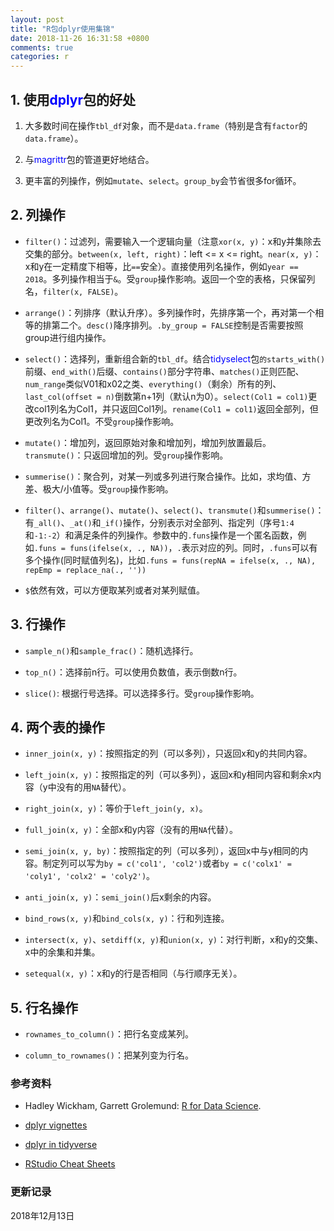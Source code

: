 ```yaml
---
layout: post
title: "R包dplyr使用集锦"
date: 2018-11-26 16:31:58 +0800
comments: true
categories: r
---
```


## 1. 使用<span style="color: blue">dplyr</span>包的好处 ##

1. 大多数时间在操作`tbl_df`对象，而不是`data.frame`（特别是含有`factor`的`data.frame`）。

2. 与<span style="color: blue">magrittr</span>包的管道更好地结合。

3. 更丰富的列操作，例如`mutate`、`select`。`group_by`会节省很多for循环。

<!--more-->

## 2. 列操作 ##

* `filter()`：过滤列，需要输入一个逻辑向量（注意`xor(x, y)`：x和y并集除去交集的部分。`between(x, left, right)`：left <= x <= right。`near(x, y)`：x和y在一定精度下相等，比`==`安全）。直接使用列名操作，例如`year == 2018`。多列操作相当于`&`。受`group`操作影响。返回一个空的表格，只保留列名，`filter(x, FALSE)`。

* `arrange()`：列排序（默认升序）。多列操作时，先排序第一个，再对第一个相等的排第二个。`desc()`降序排列。`.by_group = FALSE`控制是否需要按照group进行组内操作。

* `select()`：选择列，重新组合新的`tbl_df`。结合<span style="color: blue">tidyselect</span>包`的starts_with()`前缀、`end_with()`后缀、`contains()`部分字符串、`matches()`正则匹配、`num_range`类似V01和x02之类、`everything()`（剩余）所有的列、`last_col(offset = n)`倒数第n+1列（默认n为0）。`select(Col1 = col1)`更改col1列名为Col1，并只返回Col1列。`rename(Col1 = col1)`返回全部列，但更改列名为Col1。不受`group`操作影响。

* `mutate()`：增加列，返回原始对象和增加列，增加列放置最后。`transmute()`：只返回增加的列。受`group`操作影响。

* `summerise()`：聚合列，对某一列或多列进行聚合操作。比如，求均值、方差、极大/小值等。受`group`操作影响。

* `filter()`、`arrange()`、`mutate()`、`select()`、`transmute()`和`summerise()`：有`_all()`、`_at()`和`_if()`操作，分别表示对全部列、指定列（序号`1:4`和`-1:-2`）和满足条件的列操作。参数中的`.funs`操作是一个匿名函数，例如`.funs = funs(ifelse(x, ., NA))`，`.`表示对应的列。同时，`.funs`可以有多个操作(同时赋值列名)，比如`.funs = funs(repNA = ifelse(x, ., NA), repEmp = replace_na(., ''))`

* `$`依然有效，可以方便取某列或者对某列赋值。

## 3. 行操作 ##

* `sample_n()`和`sample_frac()`：随机选择行。

* `top_n()`：选择前n行。可以使用负数值，表示倒数n行。

* `slice()`: 根据行号选择。可以选择多行。受`group`操作影响。

## 4. 两个表的操作 ##

* `inner_join(x, y)`：按照指定的列（可以多列），只返回x和y的共同内容。

* `left_join(x, y)`：按照指定的列（可以多列），返回x和y相同内容和剩余x内容（y中没有的用`NA`替代）。

* `right_join(x, y)`：等价于`left_join(y, x)`。

* `full_join(x, y)`：全部x和y内容（没有的用`NA`代替）。

* `semi_join(x, y, by)`：按照指定的列（可以多列），返回x中与y相同的内容。制定列可以写为`by = c('col1', 'col2')`或者`by = c('colx1' = 'coly1', 'colx2' = 'coly2')`。

* `anti_join(x, y)`：`semi_join()`后x剩余的内容。

* `bind_rows(x, y)`和`bind_cols(x, y)`：行和列连接。

* `intersect(x, y)`、`setdiff(x, y)`和`union(x, y)`：对行判断，x和y的交集、x中的余集和并集。

* `setequal(x, y)`：x和y的行是否相同（与行顺序无关）。


## 5. 行名操作 ##

* `rownames_to_column()`：把行名变成某列。

* `column_to_rownames()`：把某列变为行名。


### <a id="Ref">参考资料</a> ###

* Hadley Wickham, Garrett Grolemund: [R for Data Science](https://r4ds.had.co.nz/).

* [dplyr vignettes](https://cran.r-project.org/web/packages/dplyr/vignettes/dplyr.html)

* [dplyr in tidyverse](https://dplyr.tidyverse.org/)

* [RStudio Cheat Sheets](https://www.rstudio.com/resources/cheatsheets/)

### 更新记录 ###

2018年12月13日
